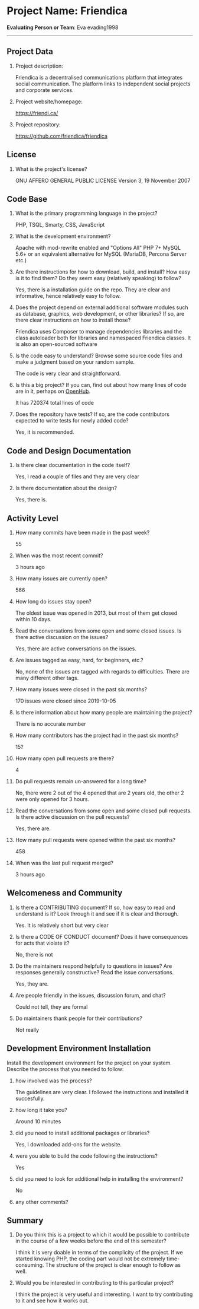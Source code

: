 # Project Name:  Friendica   



**Evaluating Person or Team**:
Eva   evading1998

---

## Project Data

1. Project description: <br>

	Friendica is a decentralised communications platform that integrates social communication. The platform links to independent social projects and corporate services. 

1. Project website/homepage:

	https://friendi.ca/

1. Project repository:

	https://github.com/friendica/friendica


## License

1. What is the project's license? <br>

	GNU AFFERO GENERAL PUBLIC LICENSE
	Version 3, 19 November 2007 



## Code Base


1. What is the primary programming language in the project?

	PHP, TSQL, Smarty, CSS, JavaScript

1. What is the development environment? <br>

	Apache with mod-rewrite enabled and "Options All"
	PHP 7+
	MySQL 5.6+ or an equivalent alternative for MySQL (MariaDB, Percona Server etc.)

1. Are there instructions for how to download, build, and install? How easy is it
to find them? Do they seem easy (relatively speaking) to follow? <br>

	Yes, there is a installation guide on the repo. They are clear and informative, hence relatively easy to follow.

1. Does the project depend on external additional software modules such as
database,  graphics, web development, or other libraries? If so, are there clear instructions on how to install those? <br>

	Friendica uses Composer to manage dependencies libraries and the class autoloader both for libraries and 
	namespaced Friendica classes. It is also an open-sourced software 

1. Is the code easy to understand? Browse some source code files and make
a judgment based on your random sample. <br>

	The code is very clear and straightforward.

1. Is this a big project? If you can, find out about how many lines of code
are in it, perhaps on [OpenHub](https://www.openhub.net/). <br>

	It has 720374 total lines of code

1. Does the repository have tests? If so, are the code contributors expected to write tests for newly added code? <br>
	
	Yes, it is recommended. 


## Code and Design Documentation
1. Is there clear documentation in the code itself? <br>

	Yes, I read a couple of files and they are very clear

1. Is there documentation about the design?  <br>

	Yes, there is.

## Activity Level


1. How many commits have been made in the past week? <br>
	
	55

1. When was the most recent commit? <br>

	3 hours ago

1. How many issues are currently open? <br>
	
	566

1. How long do issues stay open? <br>

	The oldest issue was opened in 2013, but most of them get closed within 10 days. 

1. Read the conversations from some open and some closed issues. Is there active discussion on the issues? <br>

	Yes, there are active conversations on the issues. 

1. Are issues tagged as easy, hard, for beginners, etc.? <br>

	No, none of the issues are tagged with regards to difficulties. There are many different other tags. 

1. How many issues were closed in the past six months? <br>

	170 issues were closed since 2019-10-05

1. Is there information about how many people are maintaining the project? <br>

	There is no accurate number 

1. How many contributors has the project had in the past six months? <br>

	15?

1. How many open pull requests are there? <br>

	4

1. Do pull requests remain un-answered for a long time? <br>

	No, there were 2 out of the 4 opened that are 2 years old, the other 2 were only opened for 3 hours. 

1. Read the conversations from some open and some closed pull requests.  Is there active discussion on the pull requests? <br>

	Yes, there are. 

1. How many pull requests were opened within the past six months? <br>

	458

1. When was the last  pull request  merged? <br>

	3 hours ago

## Welcomeness and Community

1. Is there a CONTRIBUTING document? If so, how easy to read and understand is it?
Look through it and see if it is clear and thorough. <br>

	Yes. It is relatively short but very clear

1. Is there a CODE OF CONDUCT document? Does it have consequences for acts that
violate it? <br>

	No, there is not

1. Do the maintainers respond helpfully to questions in issues?
Are responses generally constructive? Read the issue conversations. <br>

	Yes, they are. 

1. Are people friendly in the issues, discussion forum, and chat? <br>

	Could not tell, they are formal

1. Do maintainers thank people for their contributions? <br>

	Not really

## Development Environment Installation

Install the development environment for the project on your system.
Describe the process that you needed to follow:

1. how involved was the process? <br>

	The guidelines are very clear. I followed the instructions and installed it succesfully.

1. how long it take you? <br>

	Around 10 minutes

1. did you need to install additional packages or libraries? <br>

	Yes, I downloaded add-ons for the website. 

1. were you able to build the code following the instructions? <br>

	Yes

1. did you need to look for additional help in installing the environment? <br>

	No

1. any other comments? <br>




## Summary
1. Do you think  this is a project to which it would be possible to contribute
in the course of a few weeks before the end of this semester? <br>
	
	I think it is very doable in terms of the complicity of the project. If we started knowing 
	PHP, the coding part would not be extremely time-consuming. The structure of the project is
	clear enough to follow as well. 

1. Would you be interested in contributing to this particular project? <br>
	
	I think the project is very useful and interesting. I want to try contributing to it and see how it works out. 
